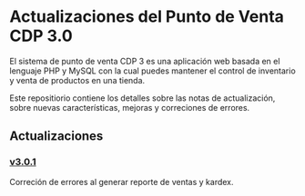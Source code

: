 # Actualizaciones del Punto de Venta CDP 3.0

El sistema de punto de venta CDP 3 es una aplicación web basada en el lenguaje PHP y MySQL con la cual puedes mantener el control de inventario y venta de productos en una tienda.

Este repositiorio contiene los detalles sobre las notas de actualización, sobre nuevas características, mejoras y correciones de errores.

## Actualizaciones

### [v3.0.1](3.0.1)

Correción de errores al generar reporte de ventas y kardex.
